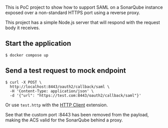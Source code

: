 This is PoC project to show how to support SAML on a SonarQube instance exposed over a non-standard HTTPS port using a reverse proxy.

This project has a simple Node.js server that will respond with the request body it receives.

## Start the application

```
$ docker compose up
```

## Send a test request to mock endpoint

```
$ curl -X POST \
  http://localhost:8443/oauth2/callback/saml \
  -H 'Content-Type: application/json' \
  -d '{"url": "https://test.com:8443/oauth2/callback/saml"}'
```

Or use `test.http` with the [HTTP Client](https://marketplace.visualstudio.com/items?itemName=humao.rest-client) extension.

See that the custom port :8443 has been removed from the payload, making the ACS valid for the SonarQube behind a proxy.